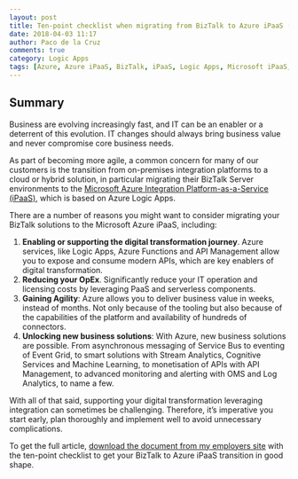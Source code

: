 ```yaml
---
layout: post
title: Ten-point checklist when migrating from BizTalk to Azure iPaaS (Logic Apps)
date: 2018-04-03 11:17
author: Paco de la Cruz
comments: true
category: Logic Apps
tags: [Azure, Azure iPaaS, BizTalk, iPaaS, Logic Apps, Microsoft iPaaS, Uncategorized]
---
```

<h2>Summary</h2>
Business are evolving increasingly fast, and IT can be an enabler or a deterrent of this evolution. IT changes should always bring business value and never compromise core business needs.

As part of becoming more agile, a common concern for many of our customers is the transition from on-premises integration platforms to a cloud or hybrid solution, in particular migrating their BizTalk Server environments to the <a href="/2018/02/02/microsoft-azure-ipaas-2" target="_blank" rel="noopener">Microsoft Azure Integration Platform-as-a-Service (iPaaS)</a>, which is based on Azure Logic Apps.

There are a number of reasons you might want to consider migrating your BizTalk solutions to the Microsoft Azure iPaaS, including:
<ol>
	<li><strong>Enabling or supporting the digital transformation journey</strong>. Azure services, like Logic Apps, Azure Functions and API Management allow you to expose and consume modern APIs, which are key enablers of digital transformation.</li>
	<li><strong>Reducing your OpEx</strong>. Significantly reduce your IT operation and licensing costs by leveraging PaaS and serverless components.</li>
	<li><strong>Gaining Agility</strong>: Azure allows you to deliver business value in weeks, instead of months. Not only because of the tooling but also because of the capabilities of the platform and availability of hundreds of connectors.</li>
	<li><strong>Unlocking new business solutions</strong>: With Azure, new business solutions are possible. From asynchronous messaging of Service Bus to eventing of Event Grid, to smart solutions with Stream Analytics, Cognitive Services and Machine Learning, to monetisation of APIs with API Management, to advanced monitoring and alerting with OMS and Log Analytics, to name a few.</li>
</ol>
With all of that said, supporting your digital transformation leveraging integration can sometimes be challenging. Therefore, it’s imperative you start early, plan thoroughly and implement well to avoid unnecessary complications.

To get the full article, <a href="https://cta-service-cms2.hubspot.com/ctas/v2/public/cs/c/?cta_guid=746c3f1e-384d-4b54-b29f-4bfa34843a0b&amp;placement_guid=2e7d53a3-a5a4-4df8-ba50-b5aaaa31787e&amp;portal_id=3451034&amp;redirect_url=APefjpG8SEn0AI_Gvcx2-9u6yiSvkf26sJKp1R_CM-BwU3HY62lp70P4tRtRMamCeGg_vli18pGK8e9uebJfU_JazSI060r7yZvpn_JifFSw_8_qsiHO-0drvPYv-HhwakXhXuLRQF1F7TUdL-Pq_hG2dnoVb3y_R4eI-31yrZiUJdv3zjMEW5Xacfw84949PbMZrbJDuABLvQ2getx1r4KBmUBbBPAVBJvDZ_j2IYc7cHMygHYNwyV12TmmkaQR66Fcrh_m18-4hjJkreqNyetU7TKl-oM4855fUWH3lC9g6n1MTRrj23roLU1twpoE6deQIrZixV4Y&amp;hsutk=3db1c9de8d9b411e9aded5158cf43820&amp;canon=https%3A%2F%2Fblog.mexia.com.au%2Fmigrating-from-biztalk-to-azure-ipaas-checklist&amp;click=02dac1a0-a1b0-4ee5-8877-def421e29ba8&amp;utm_referrer=https%3A%2F%2Fblog.mexia.com.au%2Fauthor%2Fpaco-de-la-cruz&amp;pageId=5672852888&amp;__hstc=152119910.3db1c9de8d9b411e9aded5158cf43820.1507700737411.1528712569127.1529196924904.73&amp;__hssc=152119910.4.1529196924904&amp;__hsfp=214562880">download the document from my employers site</a> with the ten-point checklist to get your BizTalk to Azure iPaaS transition in good shape.

&nbsp;
